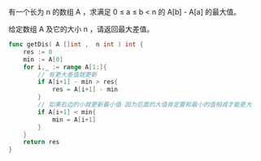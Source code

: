 有一个长为 n 的数组 A ，求满足 0 ≤ a ≤ b < n 的 A[b] - A[a] 的最大值。 

给定数组 A 及它的大小 n ，请返回最大差值。 

```go
func getDis( A []int ,  n int ) int {
    res := 0
    min := A[0]
    for i,_ := range A[1:]{
        // 有更大差值就更新
        if A[i+1] - min > res{
            res = A[i+1] - min
        }
        // 如果右边的小就更新最小值 因为后面的大值肯定要和最小的值相减才能更大
        if A[i+1] < min{
            min = A[i+1]
        }
    }
    return res
}
```


